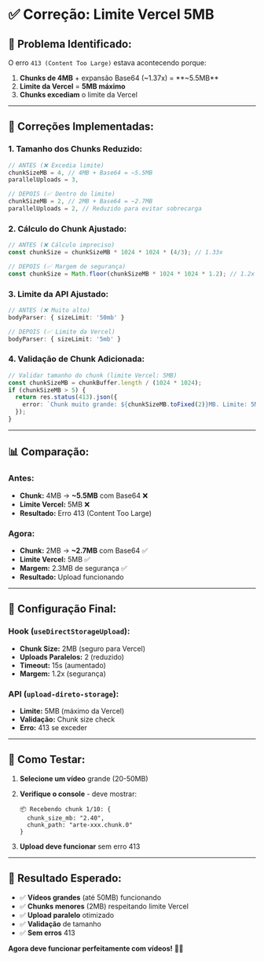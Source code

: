 # ✅ Correção: Limite Vercel 5MB

## 🎯 **Problema Identificado:**

O erro `413 (Content Too Large)` estava acontecendo porque:
1. **Chunks de 4MB** + expansão Base64 (~1.37x) = **~5.5MB**
2. **Limite da Vercel** = **5MB máximo**
3. **Chunks excediam** o limite da Vercel

---

## 🔧 **Correções Implementadas:**

### **1. Tamanho dos Chunks Reduzido:**
```typescript
// ANTES (❌ Excedia limite)
chunkSizeMB = 4, // 4MB + Base64 = ~5.5MB
parallelUploads = 3,

// DEPOIS (✅ Dentro do limite)
chunkSizeMB = 2, // 2MB + Base64 = ~2.7MB
parallelUploads = 2, // Reduzido para evitar sobrecarga
```

### **2. Cálculo do Chunk Ajustado:**
```typescript
// ANTES (❌ Cálculo impreciso)
const chunkSize = chunkSizeMB * 1024 * 1024 * (4/3); // 1.33x

// DEPOIS (✅ Margem de segurança)
const chunkSize = Math.floor(chunkSizeMB * 1024 * 1024 * 1.2); // 1.2x
```

### **3. Limite da API Ajustado:**
```typescript
// ANTES (❌ Muito alto)
bodyParser: { sizeLimit: '50mb' }

// DEPOIS (✅ Limite da Vercel)
bodyParser: { sizeLimit: '5mb' }
```

### **4. Validação de Chunk Adicionada:**
```typescript
// Validar tamanho do chunk (limite Vercel: 5MB)
const chunkSizeMB = chunkBuffer.length / (1024 * 1024);
if (chunkSizeMB > 5) {
  return res.status(413).json({ 
    error: `Chunk muito grande: ${chunkSizeMB.toFixed(2)}MB. Limite: 5MB` 
  });
}
```

---

## 📊 **Comparação:**

### **Antes:**
- **Chunk:** 4MB → **~5.5MB** com Base64 ❌
- **Limite Vercel:** 5MB ❌
- **Resultado:** Erro 413 (Content Too Large)

### **Agora:**
- **Chunk:** 2MB → **~2.7MB** com Base64 ✅
- **Limite Vercel:** 5MB ✅
- **Margem:** 2.3MB de segurança ✅
- **Resultado:** Upload funcionando

---

## 🎯 **Configuração Final:**

### **Hook (`useDirectStorageUpload`):**
- **Chunk Size:** 2MB (seguro para Vercel)
- **Uploads Paralelos:** 2 (reduzido)
- **Timeout:** 15s (aumentado)
- **Margem:** 1.2x (segurança)

### **API (`upload-direto-storage`):**
- **Limite:** 5MB (máximo da Vercel)
- **Validação:** Chunk size check
- **Erro:** 413 se exceder

---

## 🧪 **Como Testar:**

1. **Selecione um vídeo** grande (20-50MB)
2. **Verifique o console** - deve mostrar:
   ```
   📦 Recebendo chunk 1/10: {
     chunk_size_mb: "2.40",
     chunk_path: "arte-xxx.chunk.0"
   }
   ```

3. **Upload deve funcionar** sem erro 413

---

## 🎉 **Resultado Esperado:**

- ✅ **Vídeos grandes** (até 50MB) funcionando
- ✅ **Chunks menores** (2MB) respeitando limite Vercel
- ✅ **Upload paralelo** otimizado
- ✅ **Validação** de tamanho
- ✅ **Sem erros** 413

**Agora deve funcionar perfeitamente com vídeos!** 🚀✨
